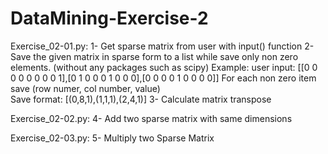 # DataMining-Exercise-2

Exercise_02-01.py:
1- Get sparse matrix from user with input() function
2- Save the given matrix in sparse form to a list while save only non zero elements.
(without any packages such as scipy)
Example: 
user input: [[0 0 0 0 0 0 0 0 1],[0 1 0 0 0 1 0 0 0],[0 0 0 0 1 0 0 0 0]]
For each non zero item save (row numer, col number, value)  
Save format: [(0,8,1),(1,1,1),(2,4,1)]
3- Calculate matrix transpose

Exercise_02-02.py:
4- Add two sparse matrix with same dimensions

Exercise_02-03.py:
5- Multiply two Sparse Matrix
